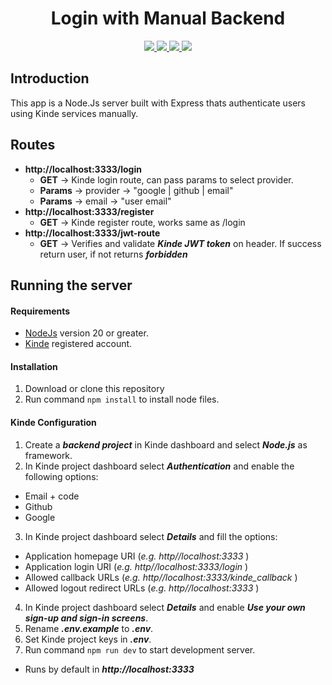 <h1 align="center">Login with Manual Backend</h1> 

<p align="center">
<a href="https://nodejs.org/">
  <img src="https://img.shields.io/badge/Node.js-000000?style=for-the-badge&logo=node.js&logoColor=339933" />
</a>
<a href="https://expressjs.com/">
  <img src="https://img.shields.io/badge/Express-000000?style=for-the-badge&logo=express&logoColor=white" />
</a>
<a href="https://www.typescriptlang.org">
<img src="https://img.shields.io/badge/TypeScript-black?style=for-the-badge&logo=typescript" />
</a>
<a href="https://kinde.com/">
  <img src="https://img.shields.io/badge/Kinde-000000?style=for-the-badge&logoColor=white" />
</a>
</p>

## Introduction
This app is a Node.Js server built with Express thats authenticate users using Kinde services manually.

## Routes
- **http://localhost:3333/login**
  - **GET** -> Kinde login route, can pass params to select provider.
  - **Params** -> provider -> "google | github | email"
  - **Params** -> email -> "user email"
- **http://localhost:3333/register**
  - **GET** -> Kinde register route, works same as /login
- **http://localhost:3333/jwt-route**
  - **GET** -> Verifies and validate ***Kinde JWT token*** on header. If success return user, if not returns ***forbidden***

## Running the server
#### Requirements
- [NodeJs](https://nodejs.org/en) version 20 or greater.
- [Kinde](https://kinde.com/) registered account.

#### Installation
1. Download or clone this repository
2. Run command `npm install` to install node files.

#### Kinde Configuration
1. Create a ***backend project*** in Kinde dashboard and select ***Node.js*** as framework.
2. In Kinde project dashboard select ***Authentication*** and enable the following options:
  - Email + code
  - Github
  - Google
3. In Kinde project dashboard select ***Details*** and fill the options:
  - Application homepage URI (*e.g. http//localhost:3333* )
  - Application login URI (*e.g. http//localhost:3333/login* )
  - Allowed callback URLs (*e.g. http//localhost:3333/kinde_callback* )
  - Allowed logout redirect URLs (*e.g. http//localhost:3333* )
4. In Kinde project dashboard select ***Details*** and enable ***Use your own sign-up and sign-in screens***.
2. Rename ***.env.example*** to ***.env***.
3. Set Kinde project keys in ***.env***.
4. Run command `npm run dev` to start development server.
  - Runs by default in ***http://localhost:3333***